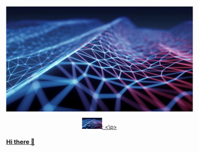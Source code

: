 [![Header](Bild1.jpg "Header")](https://some-url.dev/)

<p align="center">
  <a href="https://www.linkedin.com/in/dennis-breuer-838260134/"><img height="30" src="Bild1.jpg"</a>;
<\p>

### Hi there 👋

<!--
**dennisb1239/dennisb1239** is a ✨ _special_ ✨ repository because its `README.md` (this file) appears on your GitHub profile.



Here are some ideas to get you started:

- 🔭 I’m currently working on ...
- 🌱 I’m currently learning ...
- 👯 I’m looking to collaborate on ...
- 🤔 I’m looking for help with ...
- 💬 Ask me about ...
- 📫 How to reach me: ...
- 😄 Pronouns: ...
- ⚡ Fun fact: ...
-->
